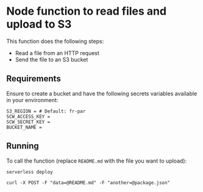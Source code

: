 # Node function to read files and upload to S3

This function does the following steps:

* Read a file from an HTTP request
* Send the file to an S3 bucket

## Requirements

Ensure to create a bucket and have the following secrets variables available in your environment:

```env
S3_REGION = # Default: fr-par
SCW_ACCESS_KEY =
SCW_SECRET_KEY =
BUCKET_NAME =
```

## Running

To call the function (replace `README.md` with the file you want to upload):

```console
serverless deploy

curl -X POST -F "data=@README.md" -F "another=@package.json" 
```
